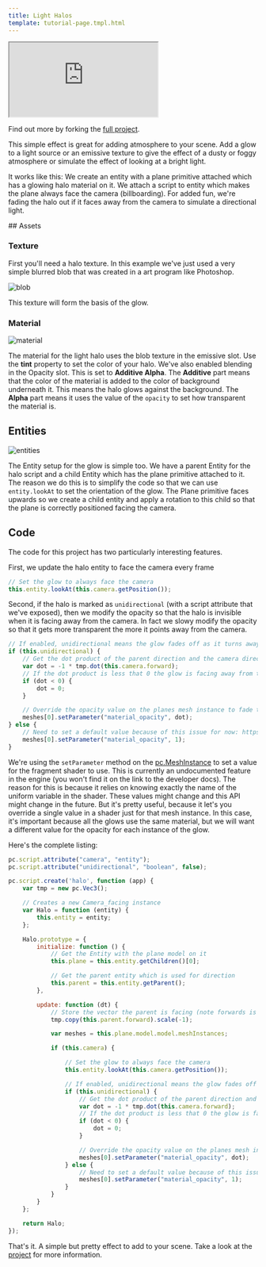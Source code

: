 ```yaml
---
title: Light Halos
template: tutorial-page.tmpl.html
---
```


<iframe src="http://playcanv.as/p/KxohYUqg"></iframe>

Find out more by forking the [full project][4].

This simple effect is great for adding atmosphere to your scene. Add a glow to a light source or an emissive texture to give the effect of a dusty or foggy atmosphere or simulate the effect of looking at a bright light.

It works like this: We create an entity with a plane primitive attached which has a glowing halo material on it. We attach a script to entity which makes the plane always face the camera (billboarding). For added fun, we're fading the halo out if it faces away from the camera to simulate a directional light.

## Assets

### Texture

First you'll need a halo texture. In this example we've just used a very simple blurred blob that was created in a art program like Photoshop.

![blob][1]

This texture will form the basis of the glow.

### Material

![material][2]

The material for the light halo uses the blob texture in the emissive slot. Use the **tint** property to set the color of your halo. We've also enabled blending in the Opacity slot. This is set to **Additive Alpha**. The **Additive** part means that the color of the material is added to the color of background underneath it. This means the halo glows against the background. The **Alpha** part means it uses the value of the `opacity` to set how transparent the material is.

## Entities

![entities][3]

The Entity setup for the glow is simple too. We have a parent Entity for the halo script and a child Entity which has the plane primitive attached to it. The reason we do this is to simplify the code so that we can use `entity.lookAt` to set the orientation of the glow. The Plane primitive faces upwards so we create a child entity and apply a rotation to this child so that the plane is correctly positioned facing the camera.

## Code

The code for this project has two particularly interesting features.

First, we update the halo entity to face the camera every frame

```javascript
// Set the glow to always face the camera
this.entity.lookAt(this.camera.getPosition());
```

Second, if the halo is marked as `unidirectional` (with a script attribute that we've exposed), then we modify the opacity so that the halo is invisible when it is facing away from the camera. In fact we slowy modify the opacity so that it gets more transparent the more it points away from the camera.

```javascript
// If enabled, unidirectional means the glow fades off as it turns away from the camera
if (this.unidirectional) {
    // Get the dot product of the parent direction and the camera direction
    var dot = -1 * tmp.dot(this.camera.forward);
    // If the dot product is less that 0 the glow is facing away from the camera
    if (dot < 0) {
        dot = 0;
    }

    // Override the opacity value on the planes mesh instance to fade to zero as the glow turns away from the camera
    meshes[0].setParameter("material_opacity", dot);
} else {
    // Need to set a default value because of this issue for now: https://github.com/playcanvas/engine/issues/453
    meshes[0].setParameter("material_opacity", 1);
}
```

We're using the `setParameter` method on the [pc.MeshInstance][5] to set a value for the fragment shader to use. This is currently an undocumented feature in the engine (you won't find it on the link to the developer docs). The reason for this is because it relies on knowing exactly the name of the uniform variable in the shader. These values might change and this API might change in the future. But it's pretty useful, because it let's you override a single value in a shader just for that mesh instance. In this case, it's important because all the glows use the same material, but we will want a different value for the opacity for each instance of the glow.

Here's the complete listing:

```javascript
pc.script.attribute("camera", "entity");
pc.script.attribute("unidirectional", "boolean", false);

pc.script.create('halo', function (app) {
    var tmp = new pc.Vec3();

    // Creates a new Camera_facing instance
    var Halo = function (entity) {
        this.entity = entity;
    };

    Halo.prototype = {
        initialize: function () {
            // Get the Entity with the plane model on it
            this.plane = this.entity.getChildren()[0];

            // Get the parent entity which is used for direction
            this.parent = this.entity.getParent();
        },

        update: function (dt) {
            // Store the vector the parent is facing (note forwards is negative z)
            tmp.copy(this.parent.forward).scale(-1);

            var meshes = this.plane.model.model.meshInstances;

            if (this.camera) {

                // Set the glow to always face the camera
                this.entity.lookAt(this.camera.getPosition());

                // If enabled, unidirectional means the glow fades off as it turns away from the camera
                if (this.unidirectional) {
                    // Get the dot product of the parent direction and the camera direction
                    var dot = -1 * tmp.dot(this.camera.forward);
                    // If the dot product is less that 0 the glow is facing away from the camera
                    if (dot < 0) {
                        dot = 0;
                    }

                    // Override the opacity value on the planes mesh instance to fade to zero as the glow turns away from the camera
                    meshes[0].setParameter("material_opacity", dot);
                } else {
                    // Need to set a default value because of this issue for now: https://github.com/playcanvas/engine/issues/453
                    meshes[0].setParameter("material_opacity", 1);
                }
            }
        }
    };

    return Halo;
});
```

That's it. A simple but pretty effect to add to your scene. Take a look at the [project][4] for more information.

[1]: /images/tutorials/intermediate/light-halos/blob.jpg
[2]: /images/tutorials/intermediate/light-halos/material.jpg
[3]: /images/tutorials/intermediate/light-halos/entity-setup.jpg
[4]: https://playcanvas.com/project/366988/overview/tutorial-light-halos
[5]: http://developer.playcanvas.com/en/api/pc.MeshInstance.html
